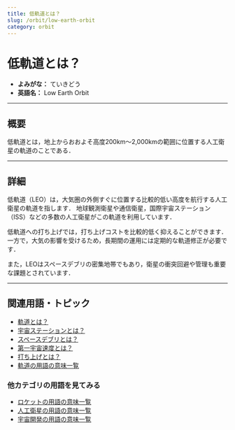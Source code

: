 ```yaml
---
title: 低軌道とは？
slug: /orbit/low-earth-orbit
category: orbit
---
```


# 低軌道とは？

- **よみがな：** ていきどう  
- **英語名：** Low Earth Orbit  

---

## 概要

低軌道とは，地上からおおよそ高度200km〜2,000kmの範囲に位置する人工衛星の軌道のことである．

---

## 詳細

低軌道（LEO）は，大気圏の外側すぐに位置する比較的低い高度を航行する人工衛星の軌道を指します．
地球観測衛星や通信衛星，国際宇宙ステーション（ISS）などの多数の人工衛星がこの軌道を利用しています．

低軌道への打ち上げでは，打ち上げコストを比較的低く抑えることができます．
一方で，大気の影響を受けるため，長期間の運用には定期的な軌道修正が必要です．

また，LEOはスペースデブリの密集地帯でもあり，衛星の衝突回避や管理も重要な課題とされています．

---

## 関連用語・トピック

- [軌道とは？](/docs/orbit/orbit)
- [宇宙ステーションとは？](/docs/explorer/space-station)
- [スペースデブリとは？](/docs/satellite/space-debris)
- [第一宇宙速度とは？](/docs/orbit/first-cosmic-velocity)
- [打ち上げとは？](/docs/rocket/launch)
- [軌道の用語の意味一覧](/docs/category/orbit)

### 他カテゴリの用語を見てみる
- [ロケットの用語の意味一覧](/docs/category/rocket)
- [人工衛星の用語の意味一覧](/docs/category/satellite)
- [宇宙開発の用語の意味一覧](/docs/category/glossary)